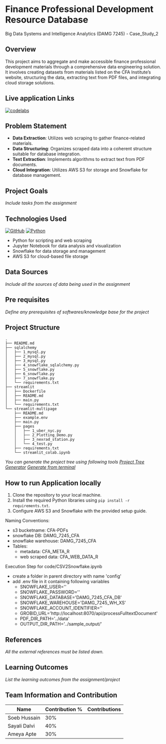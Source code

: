 # Finance Professional Development Resource Database
Big Data Systems and Intelligence Analytics (DAMG 7245) - Case_Study_2

## Overview
This project aims to aggregate and make accessible finance professional development materials through a comprehensive data engineering solution. It involves creating datasets from materials listed on the CFA Institute’s website, structuring the data, extracting text from PDF files, and integrating cloud storage solutions.


## Live application Links

[![codelabs](https://img.shields.io/badge/codelabs-4285F4?style=for-the-badge&logo=codelabs&logoColor=white)]()

## Problem Statement
- **Data Extraction**: Utilizes web scraping to gather finance-related materials.
- **Data Structuring**: Organizes scraped data into a coherent structure suitable for database integration.
- **Text Extraction**: Implements algorithms to extract text from PDF documents.
- **Cloud Integration**: Utilizes AWS S3 for storage and Snowflake for database management.

## Project Goals
*Include tasks from the assignment*

## Technologies Used
[![GitHub](https://img.shields.io/badge/GitHub-100000?style=for-the-badge&logo=github&logoColor=white)](https://github.com/)
[![Python](https://img.shields.io/badge/Python-FFD43B?style=for-the-badge&logo=python&logoColor=blue)](https://www.python.org/)
- Python for scripting and web scraping
- Jupyter Notebook for data analysis and visualization
- Snowflake for data storage and management
- AWS S3 for cloud-based file storage

## Data Sources
*Include all the sources of data being used in the assignment*

## Pre requisites
*Define any prerequisites of softwares/knowledge base for the project*

## Project Structure
```
.
├── README.md
├── sqlalchemy
│   ├── 1_mysql.py
│   ├── 2_mysql.py
│   ├── 3_mysql.py
│   ├── 4_snowflake_sqlalchemy.py
│   ├── 5_snowflake.py
│   ├── 6_snowflake.py
│   ├── 7_snowflake.py
│   └── requirements.txt
├── streamlit
│   ├── Dockerfile
│   ├── README.md
│   ├── main.py
│   └── requirements.txt
└── streamlit-multipage
    ├── README.md
    ├── example.env
    ├── main.py
    ├── pages
    │   ├── 1_uber_nyc.py
    │   ├── 2_Plotting_Demo.py
    │   ├── 3_nexrad_station.py
    │   └── 4_test.py
    ├── requirements.txt
    └── streamlit_colab.ipynb
```

*You can generate the project tree using following tools*
*[Project Tree Generator](https://woochanleee.github.io/project-tree-generator)*
*[Generate from terminal](https://www.geeksforgeeks.org/tree-command-unixlinux/)*

## How to run Application locally

1. Clone the repository to your local machine.
2. Install the required Python libraries using `pip install -r requirements.txt`.
3. Configure AWS S3 and Snowflake with the provided setup guide.

Naming Conventions: 
* s3 bucketname: CFA-PDFs
* snowflake DB: DAMG_7245_CFA
* snowflake warehouse: DAMG_7245_CFA
* Tables:
    * metadata: CFA_META_R
    * web scraped data: CFA_WEB_DATA_R

Execution Step for code/CSV2Snowflake.ipynb
* create a folder in parent directory with name 'config'
* add .env file in it containing following variables
   * SNOWFLAKE_USER=''
   * SNOWFLAKE_PASSWORD=''
   * SNOWFLAKE_DATABASE='DAMG_7245_CFA_DB'
   * SNOWFLAKE_WAREHOUSE='DAMG_7245_WH_XS'
   * SNOWFLAKE_ACCOUNT_IDENTIFIER=''
   * GROBID_URL='http://localhost:8070/api/processFulltextDocument'
   * PDF_DIR_PATH='../data'
   * OUTPUT_DIR_PATH='../sample_output/'
 
  
## References
*All the external references must be listed down.*
     
## Learning Outcomes
*List the learning outcomes from the assignment/project*

## Team Information and Contribution 

Name | Contribution %| Contributions |
--- |--- | --- |
Soeb Hussain | 30% | |
Sayali Dalvi | 40% | |
Ameya Apte | 30% | |




